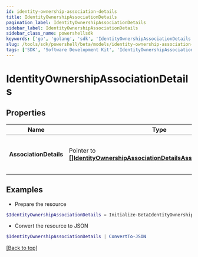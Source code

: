 ```yaml
---
id: identity-ownership-association-details
title: IdentityOwnershipAssociationDetails
pagination_label: IdentityOwnershipAssociationDetails
sidebar_label: IdentityOwnershipAssociationDetails
sidebar_class_name: powershellsdk
keywords: ['go', 'golang', 'sdk', 'IdentityOwnershipAssociationDetails'] 
slug: /tools/sdk/powershell/beta/models/identity-ownership-association-details
tags: ['SDK', 'Software Development Kit', 'IdentityOwnershipAssociationDetails']
---
```



# IdentityOwnershipAssociationDetails

## Properties

Name | Type | Description | Notes
------------ | ------------- | ------------- | -------------
**AssociationDetails** |  Pointer to [**[]IdentityOwnershipAssociationDetailsAssociationDetailsInner**](identity-ownership-association-details-association-details-inner) | list of all the resource associations for the identity | [optional] 

## Examples

- Prepare the resource
```powershell
$IdentityOwnershipAssociationDetails = Initialize-BetaIdentityOwnershipAssociationDetails  -AssociationDetails null
```

- Convert the resource to JSON
```powershell
$IdentityOwnershipAssociationDetails | ConvertTo-JSON
```


[[Back to top]](#) 

